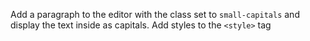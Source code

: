 Add a paragraph to the editor with the class set to `small-capitals` and display the text inside as capitals. Add styles to the `<style>` tag
